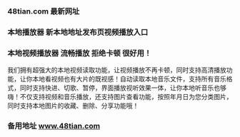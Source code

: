 ### 48tian.com 最新网址
### 本地播放器 新本地地址发布页视频播放入口
### 本地视频播放器 流畅播放 拒绝卡顿 很好用！
我们拥有超强大的本地视频读取功能，让视频播放不再卡顿，同时支持高清播放功能，让你本地看视频也有大片的既视感！自动读取本地音乐文件，支持所有音乐格式，同时支持快进、切歌、暂停，界面播放视听效果一体，让你本地听音乐也够嗨！不仅支持视频和音乐播放，还支持图片查看功能，按照年月日为您分类图片，同时支持本地图片的收藏、删除、分享功能哦！
### 备用地址 www.48tian.com
